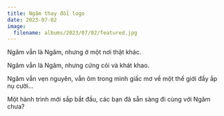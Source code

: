 ```yaml
---
title: Ngăm thay đổi logo
date: 2023-07-02
image:
  filename: albums/2023/07/02/featured.jpg
---
```


Ngăm vẫn là Ngăm, nhưng ở một nơi thật khác.

Ngăm vẫn là Ngăm, nhưng cứng cỏi và khát khao.

Ngăm vẫn vẹn nguyên, vẫn ôm trong mình giấc mơ về một thế giới đầy ắp nụ cười...

Một hành trình mới sắp bắt đầu, các bạn đã sẵn sàng đi cùng với Ngăm chưa?
